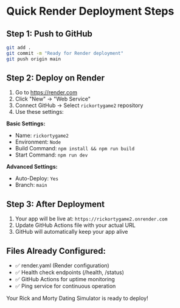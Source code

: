 # Quick Render Deployment Steps

## Step 1: Push to GitHub
```bash
git add .
git commit -m "Ready for Render deployment"
git push origin main
```

## Step 2: Deploy on Render
1. Go to https://render.com
2. Click "New" → "Web Service"
3. Connect GitHub → Select `rickortygame2` repository
4. Use these settings:

**Basic Settings:**
- Name: `rickortygame2`
- Environment: `Node`
- Build Command: `npm install && npm run build`
- Start Command: `npm run dev`

**Advanced Settings:**
- Auto-Deploy: `Yes`
- Branch: `main`

## Step 3: After Deployment
1. Your app will be live at: `https://rickortygame2.onrender.com`
2. Update GitHub Actions file with your actual URL
3. GitHub will automatically keep your app alive

## Files Already Configured:
- ✅ render.yaml (Render configuration)
- ✅ Health check endpoints (/health, /status)
- ✅ GitHub Actions for uptime monitoring
- ✅ Ping service for continuous operation

Your Rick and Morty Dating Simulator is ready to deploy!